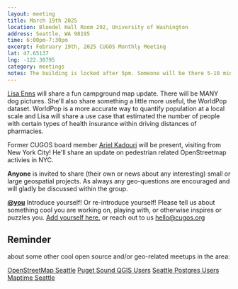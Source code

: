 ```yaml
---
layout: meeting
title: March 19th 2025
location: Bloedel Hall Room 292, University of Washington
address: Seattle, WA 98195
time: 6:00pm-7:30pm
excerpt: February 19th, 2025 CUGOS Monthly Meeting
lat: 47.65137
lng: -122.30795
category: meetings
notes: The building is locked after 5pm. Someone will be there 5-10 minutes until 6pm to let us in. If you see nobody around and can't access, call the phone number posted at the door to be let in. We will adjourn to the College Inn Pub for a happy hour after the meeting!
---
```


[Lisa Enns](https://www.ennsanalytics.com/) will share a fun campground map update. There will be MANY dog pictures. She'll also share something a little more useful, the WorldPop dataset. WorldPop is a more accurate way to quantify population at a local scale and Lisa will share a use case that estimated the number of people with certain types of health insurance within driving distances of pharmacies.

Former CUGOS board member [Ariel Kadouri](https://arielsartistry.com/) will be present, visiting from New York City! He'll share an update on pedestrian related OpenStreetmap activies in NYC.

**Anyone** is invited to share (their own or news about any interesting) small or large geospatial projects. As always any geo-questions are encouraged and will gladly be discussed within the group.

**[@you](http://cugos.org/people/)** Introduce yourself! Or re-introduce yourself! Please tell us about something cool you are working on, playing with, or otherwise inspires or puzzles you. [Add yourself here.](https://github.com/cugos/cugos.github.com/blob/master/meetings/_posts/2023-3-15-cugos_monthly.md) or reach out to us hello@cugos.org

## Reminder

about some other cool open source and/or geo-related meetups in the area:

[OpenStreetMap Seattle](https://www.meetup.com/OpenStreetMap-Seattle/)
[Puget Sound QGIS Users](https://www.meetup.com/Puget-Sound-QGIS-Users-Group/)
[Seattle Postgres Users](https://www.meetup.com/Seattle-Postgres/)
[Maptime Seattle](https://www.meetup.com/MaptimeSEA/)
